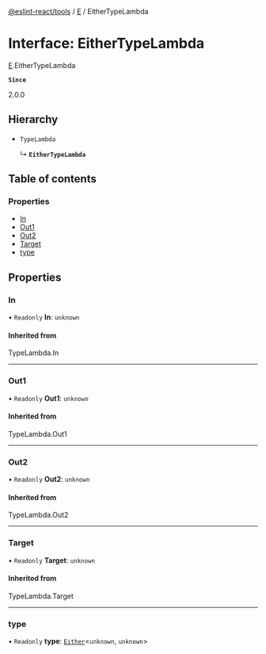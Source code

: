 [@eslint-react/tools](../README.md) / [E](../modules/E.md) / EitherTypeLambda

# Interface: EitherTypeLambda

[E](../modules/E.md).EitherTypeLambda

**`Since`**

2.0.0

## Hierarchy

- `TypeLambda`

  ↳ **`EitherTypeLambda`**

## Table of contents

### Properties

- [In](E.EitherTypeLambda.md#in)
- [Out1](E.EitherTypeLambda.md#out1)
- [Out2](E.EitherTypeLambda.md#out2)
- [Target](E.EitherTypeLambda.md#target)
- [type](E.EitherTypeLambda.md#type)

## Properties

### In

• `Readonly` **In**: `unknown`

#### Inherited from

TypeLambda.In

---

### Out1

• `Readonly` **Out1**: `unknown`

#### Inherited from

TypeLambda.Out1

---

### Out2

• `Readonly` **Out2**: `unknown`

#### Inherited from

TypeLambda.Out2

---

### Target

• `Readonly` **Target**: `unknown`

#### Inherited from

TypeLambda.Target

---

### type

• `Readonly` **type**: [`Either`](../modules/E.md#either)\<`unknown`, `unknown`\>
